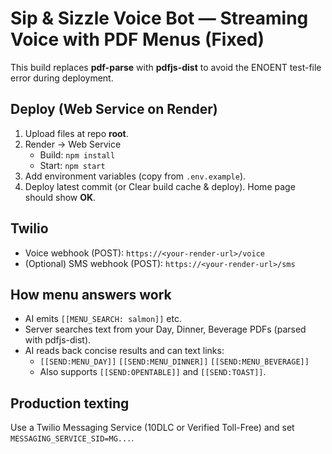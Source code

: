 # Sip & Sizzle Voice Bot — Streaming Voice with PDF Menus (Fixed)

This build replaces **pdf-parse** with **pdfjs-dist** to avoid the ENOENT test-file error during deployment.

## Deploy (Web Service on Render)
1) Upload files at repo **root**.
2) Render → Web Service
   - Build: `npm install`
   - Start: `npm start`
3) Add environment variables (copy from `.env.example`).
4) Deploy latest commit (or Clear build cache & deploy). Home page should show **OK**.

## Twilio
- Voice webhook (POST): `https://<your-render-url>/voice`
- (Optional) SMS webhook (POST): `https://<your-render-url>/sms`

## How menu answers work
- AI emits `[[MENU_SEARCH: salmon]]` etc.
- Server searches text from your Day, Dinner, Beverage PDFs (parsed with pdfjs-dist).
- AI reads back concise results and can text links:
  - `[[SEND:MENU_DAY]]` `[[SEND:MENU_DINNER]]` `[[SEND:MENU_BEVERAGE]]`
  - Also supports `[[SEND:OPENTABLE]]` and `[[SEND:TOAST]]`.

## Production texting
Use a Twilio Messaging Service (10DLC or Verified Toll-Free) and set `MESSAGING_SERVICE_SID=MG...`.

